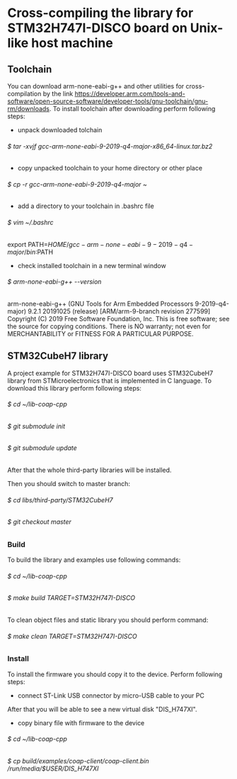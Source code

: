 # Cross-compiling the library for STM32H747I-DISCO board on Unix-like host machine

## Toolchain

You can download arm-none-eabi-g++ and other utilities for cross-compilation by the link https://developer.arm.com/tools-and-software/open-source-software/developer-tools/gnu-toolchain/gnu-rm/downloads.
To install toolchain after downloading perform following steps:
* unpack downloaded tolchain

###### $ tar -xvjf gcc-arm-none-eabi-9-2019-q4-major-x86_64-linux.tar.bz2

* copy unpacked toolchain to your home directory or other place

###### $ cp -r gcc-arm-none-eabi-9-2019-q4-major ~

* add a directory to your toolchain in .bashrc file

###### $ vim ~/.bashrc
export PATH=$HOME/gcc-arm-none-eabi-9-2019-q4-major/bin:$PATH

* check installed toolchain in a new terminal window

###### $ arm-none-eabi-g++ --version

arm-none-eabi-g++ (GNU Tools for Arm Embedded Processors 9-2019-q4-major) 9.2.1 20191025 (release) [ARM/arm-9-branch revision 277599]
Copyright (C) 2019 Free Software Foundation, Inc.
This is free software; see the source for copying conditions.  There is NO
warranty; not even for MERCHANTABILITY or FITNESS FOR A PARTICULAR PURPOSE.

## STM32CubeH7 library

A project example for STM32H747I-DISCO board uses STM32CubeH7 library from STMicroelectronics that is implemented in C language.
To download this library perform following steps:

###### $ cd ~/lib-coap-cpp

###### $ git submodule init

###### $ git submodule update

After that the whole third-party libraries will be installed.

Then you should switch to master branch:

###### $ cd libs/third-party/STM32CubeH7

###### $ git checkout master

### Build

To build the library and examples use following commands:

###### $ cd ~/lib-coap-cpp

###### $ make build TARGET=STM32H747I-DISCO

To clean object files and static library you should perform command:

###### $ make clean TARGET=STM32H747I-DISCO

### Install

To install the firmware you should copy it to the device.
Perform following steps:
* connect ST-Link USB connector by micro-USB cable to your PC

After that you will be able to see a new virtual disk "DIS_H747XI".
* copy binary file with firmware to the device

###### $ cd ~/lib-coap-cpp

###### $ cp build/examples/coap-client/coap-client.bin /run/media/$USER/DIS_H747XI
